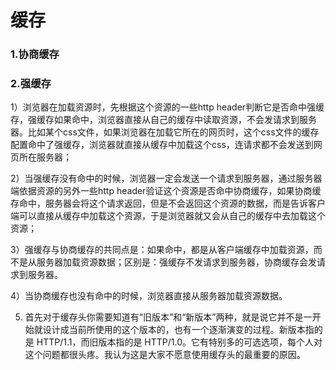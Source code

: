 # 缓存
<h3>1.协商缓存</h3>
<h3>2.强缓存</h3>
1）浏览器在加载资源时，先根据这个资源的一些http header判断它是否命中强缓存，强缓存如果命中，浏览器直接从自己的缓存中读取资源，不会发请求到服务器。比如某个css文件，如果浏览器在加载它所在的网页时，这个css文件的缓存配置命中了强缓存，浏览器就直接从缓存中加载这个css，连请求都不会发送到网页所在服务器；

2）当强缓存没有命中的时候，浏览器一定会发送一个请求到服务器，通过服务器端依据资源的另外一些http header验证这个资源是否命中协商缓存，如果协商缓存命中，服务器会将这个请求返回，但是不会返回这个资源的数据，而是告诉客户端可以直接从缓存中加载这个资源，于是浏览器就又会从自己的缓存中去加载这个资源；

3）强缓存与协商缓存的共同点是：如果命中，都是从客户端缓存中加载资源，而不是从服务器加载资源数据；区别是：强缓存不发请求到服务器，协商缓存会发请求到服务器。

4）当协商缓存也没有命中的时候，浏览器直接从服务器加载资源数据。


5) 首先对于缓存头你需要知道有“旧版本”和“新版本”两种，就是说它并不是一开始就设计成当前所使用的这个版本的，也有一个逐渐演变的过程。新版本指的是 HTTP/1.1，而旧版本指的是 HTTP/1.0。它有特别多的可选选项，每个人对这个问题都很头疼。我认为这是大家不愿意使用缓存头的最重要的原因。